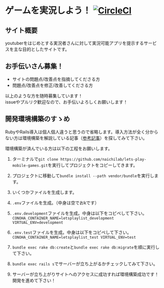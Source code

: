 # ゲームを実況しよう！ [![CircleCI](https://circleci.com/gh/naichilab/lets-play-mobile-games/tree/master.svg?style=svg)](https://circleci.com/gh/naichilab/lets-play-mobile-games/tree/master)

## サイト概要  
youtuberをはじめとする実況者さんに対して実況可能アプリを提示するサービスを主な目的としたサイトです。

## お手伝いさん募集！  
* サイトの問題点/改善点を指摘してくださる方
* 問題点/改善点を修正/改善してくださる方

以上のような方を随時募集しています！  
issueやプルリク歓迎なので、お手伝いよろしくお願いします！

## 開発環境構築のすゝめ  
RubyやRails導入は個人個人違うと思うので省略します。導入方法が全く分からない方は環境構築を解説している記事（[参考記事](https://qiita.com/SRAUFactory/items/d7b07b45b10408a42046)）を探してみて下さい。  

環境構築が済んでいる方は以下の工程をお願いします。

1. ターミナルで`git clone https://github.com/naichilab/lets-play-mobile-games.git`を実行してプロジェクトをコピーしてきます。

2. プロジェクトに移動して`bundle install --path vendor/bundle`を実行します。

3. いくつかファイルを生成します。
  1. `.env`ファイルを生成。（中身は空でおkです）

  2. `.env.development`ファイルを生成。中身は以下をコピペして下さい。  
    ```
    CONOHA_CONTAINER_NAME=letsplaylist_development
    VIRTUAL_ENV=development
    ```

  3. `.env.test`ファイルを生成。中身は以下をコピペして下さい。  
    ```
    CONOHA_CONTAINER_NAME=letsplaylist_test
    VIRTUAL_ENV=test
    ```

4. `bundle exec rake db:create`と`bundle exec rake db:migrate`を順に実行して下さい。

5. `bundle exec rails s`でサーバーが立ち上がるかチェックしてみて下さい。

6. サーバーが立ち上がりサイトへのアクセスに成功すれば環境構築成功です！開発を進めて下さい！
